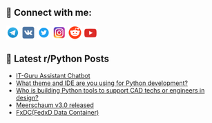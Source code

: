## 🔎 Connect with me:
[<img src="https://github.com/bullbesh/bullbesh/blob/main/images/Telegram.png" width="32" height="32" />](https://t.me/bullbesh)
[<img src="https://github.com/bullbesh/bullbesh/blob/main/images/VK.png" width="32" height="32" />](https://vk.com/bullbesh)
[<img src="https://github.com/bullbesh/bullbesh/blob/main/images/Twitter.png" width="32" height="32" />](https://twitter.com/bullbesh1)
[<img src="https://github.com/bullbesh/bullbesh/blob/main/images/Instagram.png" width="32" height="32" />](https://www.instagram.com/bullbesh)
[<img src="https://github.com/bullbesh/bullbesh/blob/main/images/Reddit.png" width="32" height="32" />](https://www.reddit.com/user/bullbesh)
[<img src="https://github.com/bullbesh/bullbesh/blob/main/images/YouTube.png" width="32" height="32" />](https://www.youtube.com/channel/UCtfjRs6uzgq5mfm8S06WTcg)

## 📕 Latest r/Python Posts
<!-- BLOG-POST-LIST:START -->
- [IT-Guru Assistant Chatbot](https://www.reddit.com/r/Python/comments/1msk71e/itguru_assistant_chatbot/)
- [What theme and IDE are you using for Python development?](https://www.reddit.com/r/Python/comments/1mshy89/what_theme_and_ide_are_you_using_for_python/)
- [Who is building Python tools to support CAD techs or engineers in design?](https://www.reddit.com/r/Python/comments/1mshhu8/who_is_building_python_tools_to_support_cad_techs/)
- [Meerschaum v3.0 released](https://www.reddit.com/r/Python/comments/1msgnpe/meerschaum_v30_released/)
- [FxDC&lpar;FedxD Data Container&rpar;](https://www.reddit.com/r/Python/comments/1msgblf/fxdcfedxd_data_container/)
<!-- BLOG-POST-LIST:END -->
